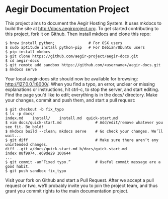 Aegir Documentation Project
===========================

This project aims to document the Aegir Hosting System. It uses mkdocs to build the site at http://docs.aegirproject.org. To get started contributing to this project, fork it on Github. Then install mkdocs and clone this repo:

    $ brew install python;               # For OSX users
    $ sudo aptitude install python-pip   # For Debian/Ubuntu users
    $ pip install mkdocs
    $ git clone https://github.com/aegir-project/aegir-docs.git
    $ cd aegir-docs
    $ git remote add sandbox https://github.com/<username>/aegir-docs.git
    $ mkdocs serve

Your local aegir-docs site should now be available for browsing: http://127.0.0.1:8000/. When you find a typo, an error, unclear or missing explanations or instructions, hit ctrl-c, to stop the server, and start editing. Find the page you’d like to edit; everything is in the docs/ directory. Make your changes, commit and push them, and start a pull request:

    $ git checkout -b fix_typo
    $ ls -p docs/
    index.md    install/    install.md  quick-start.md
    $ vim docs/quick-start.md               # Add/edit/remove whatever you see fit. Be bold!
    $ mkdocs build --clean; mkdocs serve    # Go check your changes. We’ll wait...
    $ git diff                              # Make sure there aren’t any unintended changes.
    diff --git a/docs/quick-start.md b/docs/quick-start.md
    index 88f9974..e69de29 100644
    ...
    $ git commit -am”Fixed typo.”           # Useful commit message are a good habit.
    $ git push sandbox fix_typo

Visit your fork on Github and start a Pull Request. After we accept a pull request or two, we’ll probably invite you to join the project team, and thus grant you commit rights to the main documentation project.

